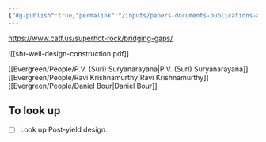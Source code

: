 ```yaml
---
{"dg-publish":true,"permalink":"/inputs/papers-documents-publications-articles/clean-air-task-force-bridging-the-gaps/2024-catf-bridging-the-gaps-a-survey-of-methods-challenges-and-pathways-forward-for-superhot-rock-well-design-and-construction/"}
---
```



https://www.catf.us/superhot-rock/bridging-gaps/


![[shr-well-design-construction.pdf]]

[[Evergreen/People/P.V. (Suri) Suryanarayana\|P.V. (Suri) Suryanarayana]]
[[Evergreen/People/Ravi Krishnamurthy\|Ravi Krishnamurthy]]
[[Evergreen/People/Daniel Bour\|Daniel Bour]]


## To look up

- [ ] Look up Post-yield design.